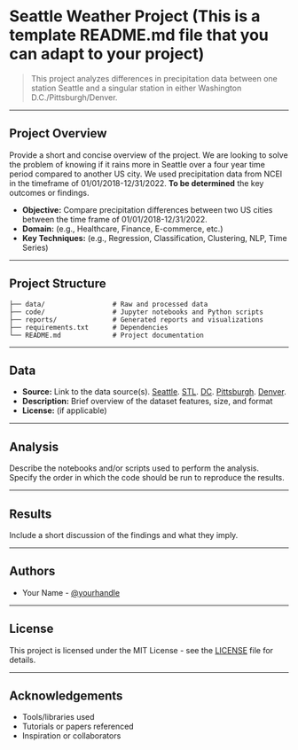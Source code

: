 # Seattle Weather Project (This is a template README.md file that you can adapt to your project)

> This project analyzes differences in precipitation data between one station Seattle and a singular station in either Washington D.C./Pittsburgh/Denver.

---

## Project Overview

Provide a short and concise overview of the project. We are looking to solve the problem of knowing if it rains more in Seattle over a four year time period compared to another US city. We used precipitation data from NCEI in the timeframe of 01/01/2018-12/31/2022. **To be determined** the key outcomes or findings.

- **Objective:** Compare precipitation differences between two US cities between the time frame of 01/01/2018-12/31/2022.
- **Domain:** (e.g., Healthcare, Finance, E-commerce, etc.)
- **Key Techniques:** (e.g., Regression, Classification, Clustering, NLP, Time Series)

---

## Project Structure

```
├── data/                 # Raw and processed data
├── code/                 # Jupyter notebooks and Python scripts
├── reports/              # Generated reports and visualizations
├── requirements.txt      # Dependencies
└── README.md             # Project documentation
```

---

## Data

- **Source:** Link to the data source(s). [Seattle](data/seattle_rain.csv). [STL](data/stl_rain.csv). [DC](data/dc_rain.csv). [Pittsburgh](data/pittsburgh_rain.csv). [Denver](data/denver_rain.csv).
- **Description:** Brief overview of the dataset features, size, and format
- **License:** (if applicable)

---

## Analysis

Describe the notebooks and/or scripts used to perform the analysis. Specify the order in which the code should be run to reproduce the results.

---

## Results

Include a short discussion of the findings and what they imply.

---

## Authors

- Your Name - [@yourhandle](https://github.com/yourhandle)

---

## License

This project is licensed under the MIT License - see the [LICENSE](LICENSE) file for details.

---

## Acknowledgements

- Tools/libraries used
- Tutorials or papers referenced
- Inspiration or collaborators
